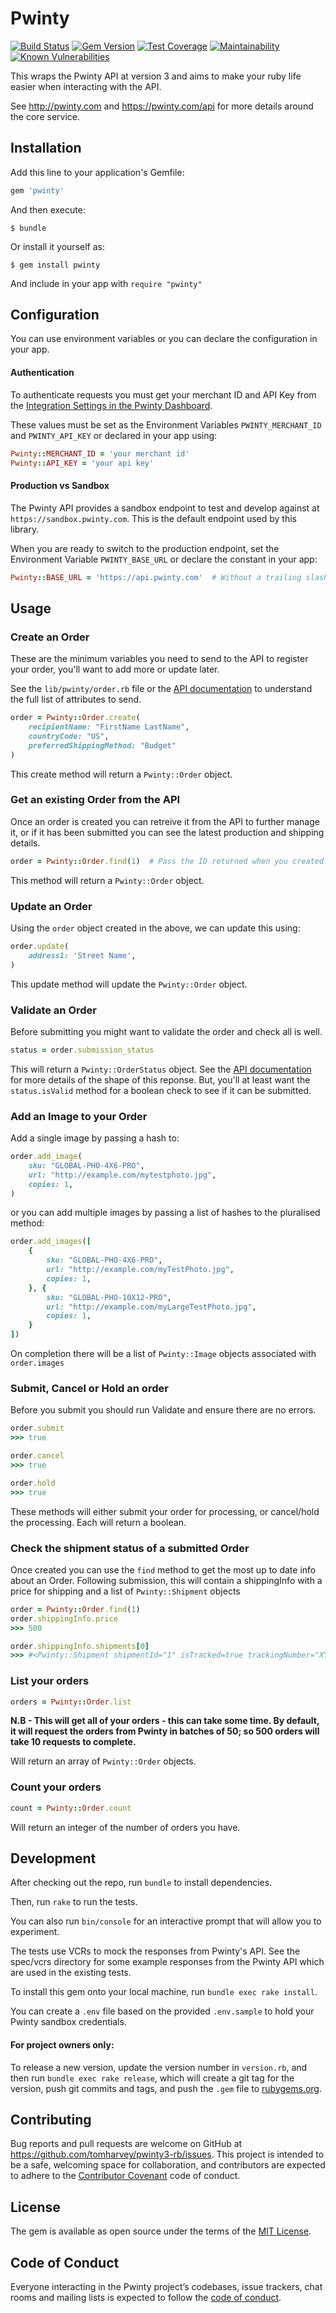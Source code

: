 # Pwinty

[![Build Status](https://travis-ci.org/tomharvey/pwinty3-rb.svg?branch=master)](https://travis-ci.org/tomharvey/pwinty3-rb)
[![Gem Version](https://badge.fury.io/rb/pwinty.svg)](https://badge.fury.io/rb/pwinty)
[![Test Coverage](https://api.codeclimate.com/v1/badges/e92699eebe92f2db5758/test_coverage)](https://codeclimate.com/github/tomharvey/pwinty3-rb/test_coverage)
[![Maintainability](https://api.codeclimate.com/v1/badges/e92699eebe92f2db5758/maintainability)](https://codeclimate.com/github/tomharvey/pwinty3-rb/maintainability)
[![Known Vulnerabilities](https://snyk.io//test/github/tomharvey/pwinty3-rb/badge.svg?targetFile=Gemfile.lock)](https://snyk.io//test/github/tomharvey/pwinty3-rb?targetFile=Gemfile.lock)


This wraps the Pwinty API at version 3 and aims to make your ruby life easier
when interacting with the API.

See http://pwinty.com and https://pwinty.com/api for more details around the
core service.

## Installation

Add this line to your application's Gemfile:

``` ruby
gem 'pwinty'
```

And then execute:

    $ bundle

Or install it yourself as:

    $ gem install pwinty

 And include in your app with `require "pwinty"`

## Configuration
You can use environment variables or you can declare the configuration in your
app.

#### Authentication
To authenticate requests you must get your merchant ID and API Key from the
[Integration Settings in the Pwinty Dashboard](https://beta-dashboard.pwinty.com/settings/integrations).

These values must be set as the Environment Variables
`PWINTY_MERCHANT_ID` and `PWINTY_API_KEY`
or declared in your app using:

``` ruby
Pwinty::MERCHANT_ID = 'your merchant id'
Pwinty::API_KEY = 'your api key'
```

#### Production vs Sandbox
The Pwinty API provides a sandbox endpoint to test and develop against at
`https://sandbox.pwinty.com`. This is the default
endpoint used by this library.

When you are ready to switch to the production endpoint, set the
Environment Variable `PWINTY_BASE_URL` or declare the
constant in your app:

``` ruby
Pwinty::BASE_URL = 'https://api.pwinty.com'  # Without a trailing slash
```

## Usage

### Create an Order

These are the minimum variables you need to send to the API to register your
order, you'll want to add more or update later.

See the `lib/pwinty/order.rb` file or the
[API documentation](https://pwinty.com/api/#orders-create)
to understand the full list of attributes to send.

``` ruby
order = Pwinty::Order.create(
    recipientName: "FirstName LastName",
    countryCode: "US",
    preferredShippingMethod: "Budget"
)
```

This create method will return a `Pwinty::Order` object.

### Get an existing Order from the API

Once an order is created you can retreive it from the API to further manage it,
or if it has been submitted you can see the latest production and shipping details.

``` ruby
order = Pwinty::Order.find(1)  # Pass the ID returned when you created the Order
```

This method will return a `Pwinty::Order` object.

### Update an Order

Using the `order` object created in the above, we can update this using:

``` ruby
order.update(
    address1: 'Street Name',
)
```

This update method will update the `Pwinty::Order` object.

### Validate an Order

Before submitting you might want to validate the order and check all is well.

``` ruby
status = order.submission_status
```

This will return a `Pwinty::OrderStatus` object. See the
[API documentation](https://pwinty.com/api/#orders-validate)
for more details of the shape of this reponse. But, you'll at least want the
`status.isValid` method for a boolean
check to see if it can be submitted.

### Add an Image to your Order

Add a single image by passing a hash to:

``` ruby
order.add_image(
	sku: "GLOBAL-PHO-4X6-PRO",
	url: "http://example.com/mytestphoto.jpg",
	copies: 1,
)
```

or you can add multiple images by passing a list of hashes to the pluralised method:

``` ruby
order.add_images([
	{
		sku: "GLOBAL-PHO-4X6-PRO",
		url: "http://example.com/myTestPhoto.jpg",
		copies: 1,
	}, {
		sku: "GLOBAL-PHO-10X12-PRO",
		url: "http://example.com/myLargeTestPhoto.jpg",
		copies: 1,
	}
])
```

On completion there will be a list of `Pwinty::Image` objects associated with `order.images`


### Submit, Cancel or Hold an order

Before you submit you should run Validate and ensure there are no errors.

``` ruby
order.submit
>>> true

order.cancel
>>> true

order.hold
>>> true
```

These methods will either submit your order for processing, or cancel/hold the
processing. Each will return a boolean.

### Check the shipment status of a submitted Order

Once created you can use the `find` method to get the most up to date info about an Order.
Following submission, this will contain a shippingInfo with a price for shipping and 
a list of `Pwinty::Shipment` objects

``` ruby
order = Pwinty::Order.find(1)
order.shippingInfo.price
>>> 500

order.shippingInfo.shipments[0]
>>> #<Pwinty::Shipment shipmentId="1" isTracked=true trackingNumber="XYZ123456ABC" ...
```

### List your orders

``` ruby
orders = Pwinty::Order.list
```
**N.B - This will get all of your orders - this can take some time. By default, it will request the orders from Pwinty in batches of 50; so 500 orders will take 10 requests to complete.** 

Will return an array of `Pwinty::Order` objects.

### Count your orders

``` ruby
count = Pwinty::Order.count
```
Will return an integer of the number of orders you have.



## Development

After checking out the repo, run `bundle` to install dependencies.

Then, run `rake` to run the tests.

You can also run `bin/console` for an interactive
prompt that will allow you to experiment.

The tests use VCRs to mock the responses from Pwinty's API. See the
spec/vcrs directory for some example responses from the Pwinty API
which are used in the existing tests.

To install this gem onto your local machine, run `bundle exec rake install`.

You can create a `.env` file based on the provided `.env.sample` to hold your Pwinty sandbox credentials.

#### For project owners only:
To release a new version, update the version number in `version.rb`, and then
run `bundle exec rake release`, which will create a git tag for the version,
push git commits and tags, and push the `.gem` file to
[rubygems.org](https://rubygems.org).

## Contributing

Bug reports and pull requests are welcome on GitHub at
https://github.com/tomharvey/pwinty3-rb/issues. This project is intended to be
a safe, welcoming space for collaboration, and contributors are expected to
adhere to the [Contributor Covenant](http://contributor-covenant.org)
code of conduct.

## License

The gem is available as open source under the terms of the
[MIT License](https://opensource.org/licenses/MIT).

## Code of Conduct

Everyone interacting in the Pwinty project’s codebases, issue trackers, chat
rooms and mailing lists is expected to follow the
[code of conduct](https://github.com/tomharvey/pwinty3-rb/blob/master/CODE_OF_CONDUCT.md).
